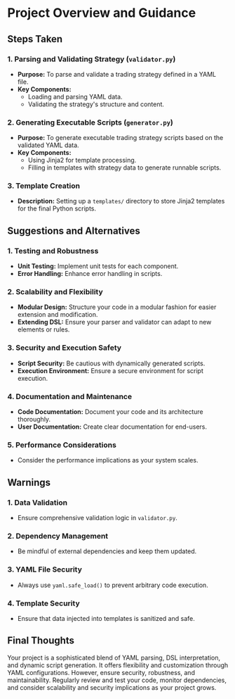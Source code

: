 # Project Overview and Guidance

## Steps Taken

### 1. Parsing and Validating Strategy (`validator.py`)
- **Purpose:** To parse and validate a trading strategy defined in a YAML file.
- **Key Components:**
  - Loading and parsing YAML data.
  - Validating the strategy's structure and content.

### 2. Generating Executable Scripts (`generator.py`)
- **Purpose:** To generate executable trading strategy scripts based on the validated YAML data.
- **Key Components:**
  - Using Jinja2 for template processing.
  - Filling in templates with strategy data to generate runnable scripts.

### 3. Template Creation
- **Description:** Setting up a `templates/` directory to store Jinja2 templates for the final Python scripts.

## Suggestions and Alternatives

### 1. Testing and Robustness
- **Unit Testing:** Implement unit tests for each component.
- **Error Handling:** Enhance error handling in scripts.

### 2. Scalability and Flexibility
- **Modular Design:** Structure your code in a modular fashion for easier extension and modification.
- **Extending DSL:** Ensure your parser and validator can adapt to new elements or rules.

### 3. Security and Execution Safety
- **Script Security:** Be cautious with dynamically generated scripts.
- **Execution Environment:** Ensure a secure environment for script execution.

### 4. Documentation and Maintenance
- **Code Documentation:** Document your code and its architecture thoroughly.
- **User Documentation:** Create clear documentation for end-users.

### 5. Performance Considerations
- Consider the performance implications as your system scales.

## Warnings

### 1. Data Validation
- Ensure comprehensive validation logic in `validator.py`.

### 2. Dependency Management
- Be mindful of external dependencies and keep them updated.

### 3. YAML File Security
- Always use `yaml.safe_load()` to prevent arbitrary code execution.

### 4. Template Security
- Ensure that data injected into templates is sanitized and safe.

## Final Thoughts

Your project is a sophisticated blend of YAML parsing, DSL interpretation, and dynamic script generation. It offers flexibility and customization through YAML configurations. However, ensure security, robustness, and maintainability. Regularly review and test your code, monitor dependencies, and consider scalability and security implications as your project grows.
